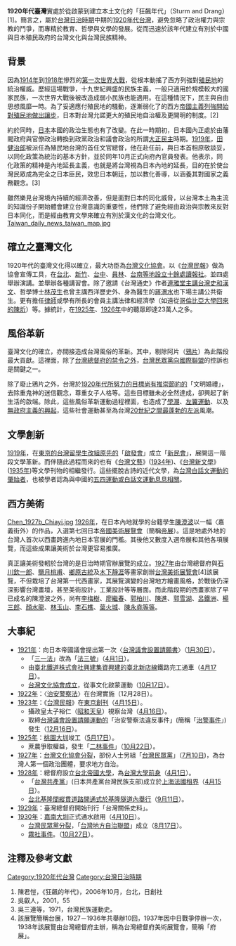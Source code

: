 **1920年代臺灣**實處於從啟蒙到建立本土文化的「狂飆年代」（Sturm and Drang）\[1\]。簡言之，屬於[台灣日治時期](../Page/台灣日治時期.md "wikilink")中期的[1920年代台灣](https://zh.wikipedia.org/wiki/1920年代 "wikilink")，避免忽略了政治權力與宗教的鬥爭，而專精於教育、哲學與文學的發展。從而迅速於該年代建立有別於中國與日本殖民政府的台灣文化與台灣民族精神。

## 背景

因為[1914年](../Page/1914年.md "wikilink")到[1918年](../Page/1918年.md "wikilink")慘烈的[第一次世界大戰](https://zh.wikipedia.org/wiki/第一次世界大戰 "wikilink")，從根本動搖了西方列強對[殖民地](../Page/殖民地.md "wikilink")的統治權威。歷經這場戰爭，十九世紀興盛的民族主義，一般只適用於規模較大的國家民族，一次世界大戰後被改造成弱小民族也能適用。在這種情況下，民主與自由思想風靡一時。為了妥適應付殖民地的騷動，逐漸弱化了的西方[帝國主義列強開始對殖民地做出讓步](https://zh.wikipedia.org/wiki/帝國主義 "wikilink")，日本對台灣允諾更大的殖民地自治權及更開明的制度。\[2\]

約於同時，[日本](../Page/日本.md "wikilink")本國的政治生態也有了改變。在此一時期初，日本國內正處於由藩閥政府與官僚政治轉換到政黨政治和議會政治的所謂[大正民主](../Page/大正民主.md "wikilink")時期。[1919年](../Page/1919年.md "wikilink")，[田健治郎](../Page/田健治郎.md "wikilink")被派任為殖民地台灣的首任文官總督，他在赴任前，與日本首相原敬談妥，以同化政策為統治的基本方針，並於同年10月正式向府內官員發表。他表示，同化政策的精神是內地延長主義，也就是將台灣視為日本內地的延長，目的在於使台灣民眾成為完全之日本臣民，效忠日本朝廷，加以教化善導，以涵養其對國家之義務觀念。\[3\]

雖然樂見台灣境內持續的經濟改善，但是面對日本的同化威脅，以台灣本土為主流的知識份子開始體會建立台灣意識的重要性，他們除了避免經由政治與宗教來反對日本同化，而是經由教育文學來確立有別於漢文化的台灣文化。 [Taiwan_daily_news_taiwan_map.jpg](https://zh.wikipedia.org/wiki/File:Taiwan_daily_news_taiwan_map.jpg "fig:Taiwan_daily_news_taiwan_map.jpg")

## 確立之臺灣文化

1920年代的臺灣文化得以確立，最大功臣為[台灣文化協會](https://zh.wikipedia.org/wiki/台灣文化協會 "wikilink")。以《[台灣民報](https://zh.wikipedia.org/wiki/台灣民報 "wikilink")》做為協會宣傳工具，在[台北](../Page/臺北市.md "wikilink")、[新竹](https://zh.wikipedia.org/wiki/新竹市 "wikilink")、[台中](https://zh.wikipedia.org/wiki/臺中市 "wikilink")、[員林](https://zh.wikipedia.org/wiki/員林鎮 "wikilink")、[台南等地設立十餘處讀報社](https://zh.wikipedia.org/wiki/臺南市 "wikilink")。並四處舉辦演講。並舉辦各種講習會。除了邀請《台灣通史》作者[連雅堂主講台灣史和漢文](https://zh.wikipedia.org/wiki/連雅堂 "wikilink")、哲學博士[林茂生](../Page/林茂生.md "wikilink")也曾主講西洋歷史外、身為醫生的[蔣渭水](../Page/蔣渭水.md "wikilink")也下場主講公共衛生。更有擔任[律師](../Page/律師.md "wikilink")或學有所長的會員主講法律和經濟學（如遠從[哥倫比亞大學回來的](https://zh.wikipedia.org/wiki/哥倫比亞大學 "wikilink")[陳炘](../Page/陳炘.md "wikilink")）等。據統計，在[1925年](../Page/1925年.md "wikilink")、[1926年](../Page/1926年.md "wikilink")中的聽眾即達23萬人之多。

## 風俗革新

臺灣文化的確立，亦間接造成台灣風俗的革新。其中，剔除阿片（[鴉片](https://zh.wikipedia.org/wiki/鴉片 "wikilink")）為此階段最大貢獻。這裡面，除了[台灣總督府的禁令之外](https://zh.wikipedia.org/wiki/台灣總督府 "wikilink")，[台灣民眾黨向](https://zh.wikipedia.org/wiki/台灣民眾黨 "wikilink")[國際聯盟](../Page/國際聯盟.md "wikilink")的控訴也是關鍵之一。

除了廢止鴉片之外，台灣於[1920年代所努力的目標尚有推崇節約的](https://zh.wikipedia.org/wiki/1920年代 "wikilink")「文明婚禮」，去除重鬼神的迷信觀念，尊重女子人格等。這些目標雖未必全然達成，卻興起了新生活的啟端。除此，這些風俗革新運動過程裡面，也造成了[學潮](https://zh.wikipedia.org/wiki/學潮 "wikilink")、[左翼運動](https://zh.wikipedia.org/wiki/左翼運動 "wikilink")、以及[無政府主義的興起](https://zh.wikipedia.org/wiki/無政府主義 "wikilink")，這些社會運動甚至為台灣[20世紀之間最蓬勃的](https://zh.wikipedia.org/wiki/20世紀 "wikilink")[左派](../Page/左派.md "wikilink")風潮。

## 文學創新

[1919年](../Page/1919年.md "wikilink")，在[東京的台灣](https://zh.wikipedia.org/wiki/東京 "wikilink")[留學生改組原先的](https://zh.wikipedia.org/wiki/留學生 "wikilink")「[啟發會](https://zh.wikipedia.org/wiki/啟發會 "wikilink")」成立「[新民會](https://zh.wikipedia.org/wiki/新民會 "wikilink")」，展開這一階段文學革新。而伴隨此過程而來的也有《[台灣文藝](https://zh.wikipedia.org/wiki/台灣文藝 "wikilink")》([1934年](../Page/1934年.md "wikilink"))、《[台灣新文學](../Page/台灣新文學.md "wikilink")》([1935年](../Page/1935年.md "wikilink"))等文學刊物的相繼發行。這些擺脫古詩的近代文學，為[台灣白話文運動的肇始者](https://zh.wikipedia.org/wiki/台灣白話文運動 "wikilink")，也被學者認為與中國的[五四運動或](https://zh.wikipedia.org/wiki/五四運動 "wikilink")[白話文運動息息相關](https://zh.wikipedia.org/wiki/白話文運動 "wikilink")。

## 西方美術

[Chen_1927b_Chiayi.jpg](https://zh.wikipedia.org/wiki/File:Chen_1927b_Chiayi.jpg "fig:Chen_1927b_Chiayi.jpg") [1926年](../Page/1926年.md "wikilink")，在日本內地就學的台籍學生[陳澄波](../Page/陳澄波.md "wikilink")以一幅〈嘉義街外〉的作品，入選第七回日本[帝國美術展覽會](https://zh.wikipedia.org/wiki/帝國美術展覽會 "wikilink")（簡稱[帝展](https://zh.wikipedia.org/wiki/帝展 "wikilink")）。這是地處外地的台灣人首次以西畫跨進內地日本官展的門檻。其後他又數度入選帝展和其他各項展覽，而這些成果讓美術於台灣更容易推廣。

真正讓美術發軔於台灣的是日治時期官辦展覽的成立。[1927年](../Page/1927年.md "wikilink")由台灣總督府與[石川欽一郎](../Page/石川欽一郎.md "wikilink")、[鹽月桃甫](https://zh.wikipedia.org/wiki/鹽月桃甫 "wikilink")、[鄉原古統](../Page/鄉原古統.md "wikilink")及[木下靜涯](../Page/木下靜涯.md "wikilink")等畫家創辦[台灣美術展覽會](https://zh.wikipedia.org/wiki/台灣美術展覽會 "wikilink")\[4\]該展覽，不但栽培了台灣第一代西畫家，其展覽演變的台灣地方繪畫風格，於戰後仍深深影響台灣畫壇，甚至美術設計，工業設計等等層面。而此階段期的西畫家除了早已成名的陳澄波之外，尚有[李梅樹](../Page/李梅樹.md "wikilink")、[廖繼春](../Page/廖繼春.md "wikilink")、[郭柏川](../Page/郭柏川.md "wikilink")、[陳進](https://zh.wikipedia.org/wiki/陳進 "wikilink")、[郭雪湖](../Page/郭雪湖.md "wikilink")、[呂鐵洲](https://zh.wikipedia.org/wiki/呂鐵洲 "wikilink")、[楊三郎](https://zh.wikipedia.org/wiki/楊三郎 "wikilink")、[顏水龍](../Page/顏水龍.md "wikilink")、[林玉山](../Page/林玉山.md "wikilink")、[李石樵](../Page/李石樵.md "wikilink")、[葉火城](https://zh.wikipedia.org/wiki/葉火城 "wikilink")、[陳永堯等等](https://zh.wikipedia.org/wiki/陳永堯 "wikilink")。

## 大事紀

  - [1921年](../Page/1921年臺灣.md "wikilink")：向日本帝國議會提出第一次〈[台灣議會設置請願書](https://zh.wikipedia.org/wiki/台灣議會設置請願書 "wikilink")〉（[1月30日](../Page/1月30日.md "wikilink")）。
      - 「[三一法](../Page/三一法.md "wikilink")」改為「[法三號](../Page/法三號.md "wikilink")」（[4月1日](../Page/4月1日.md "wikilink")）。
      - 由[臺北鐵道株式會社興建集資興建的臺北](https://zh.wikipedia.org/wiki/臺北鐵道株式會社 "wikilink")[新店線](../Page/新店線.md "wikilink")鐵路完工通車（[4月17日](../Page/4月17日.md "wikilink")）。
      - [台灣文化協會成立](https://zh.wikipedia.org/wiki/台灣文化協會 "wikilink")，從事文化啟蒙運動（[10月17日](../Page/10月17日.md "wikilink")）。
  - [1922年](../Page/1922年臺灣.md "wikilink")：〈[治安警察法](https://zh.wikipedia.org/wiki/治安警察法 "wikilink")〉在台灣實施（12月28日）。
  - [1923年](../Page/1923年臺灣.md "wikilink")：《[台灣民報](https://zh.wikipedia.org/wiki/台灣民報 "wikilink")》在[東京創刊](https://zh.wikipedia.org/wiki/東京 "wikilink")（[4月15日](../Page/4月15日.md "wikilink")）。
      - 攝政皇太子裕仁（[昭和天皇](../Page/昭和天皇.md "wikilink")）視察台灣（[4月16日](../Page/4月16日.md "wikilink")）。
      - 取締[台灣議會設置請願運動的](https://zh.wikipedia.org/wiki/台灣議會設置請願運動 "wikilink")「治安警察法違反事件」(簡稱「[治警事件](../Page/治警事件.md "wikilink")」)發生（[12月16日](../Page/12月16日.md "wikilink")）。
  - [1925年](../Page/1925年臺灣.md "wikilink")：[桃園大圳](../Page/桃園大圳.md "wikilink")竣工（[5月17日](../Page/5月17日.md "wikilink")）。
      - 蔗農爭取權益，發生「[二林事件](../Page/二林事件.md "wikilink")」（[10月22日](../Page/10月22日.md "wikilink")）。
  - [1927年](../Page/1927年臺灣.md "wikilink")：[台灣文化協會分裂](https://zh.wikipedia.org/wiki/台灣文化協會 "wikilink")，部份人士另組「[台灣民眾黨](https://zh.wikipedia.org/wiki/台灣民眾黨 "wikilink")」（[7月10日](https://zh.wikipedia.org/wiki/7月10日 "wikilink"))，為台灣人第一個政治團體，要求地方自治。
  - [1928年](../Page/1928年臺灣.md "wikilink")：總督府設立[台北帝國大學](https://zh.wikipedia.org/wiki/台北帝國大學 "wikilink")，為[台灣大學前身](https://zh.wikipedia.org/wiki/台灣大學 "wikilink")（[4月1日](../Page/4月1日.md "wikilink")）。
      - 「[台灣共產黨](../Page/台灣共產黨.md "wikilink")」(日本共產黨台灣民族支部)成立於[上海法國](https://zh.wikipedia.org/wiki/上海 "wikilink")[租界](../Page/租界.md "wikilink")（[4月15日](../Page/4月15日.md "wikilink")）。
      - [台北基隆間縱貫道路開通式於基隆隧道內舉行](https://zh.wikipedia.org/wiki/台北基隆間縱貫道路 "wikilink")（[9月11日](../Page/9月11日.md "wikilink")）。
  - [1929年](https://zh.wikipedia.org/wiki/1929年臺灣 "wikilink")：臺灣總督府開始刊行「台灣關係史料」。
  - [1930年](../Page/1930年臺灣.md "wikilink")：[嘉南大圳](../Page/嘉南大圳.md "wikilink")正式通水啟用（[4月10日](../Page/4月10日.md "wikilink")）。
      - [台灣民眾黨分裂](https://zh.wikipedia.org/wiki/台灣民眾黨 "wikilink")，「[台灣地方自治聯盟](https://zh.wikipedia.org/wiki/台灣地方自治聯盟 "wikilink")」成立（[8月17日](../Page/8月17日.md "wikilink")）。
      - [霧社事件](../Page/霧社事件.md "wikilink")。（[10月27日](../Page/10月27日.md "wikilink")）。

## 注釋及參考文獻

<div class="references-small">

<references />

</div>

[Category:1920年代台灣](https://zh.wikipedia.org/wiki/Category:1920年代台灣 "wikilink") [Category:台灣日治時期](https://zh.wikipedia.org/wiki/Category:台灣日治時期 "wikilink")

1.  陳君愷，《狂飆的年代》，2006年10月，台北，日創社
2.  吳叡人，2001，55
3.  吳三連等，1971，台灣民族運動史。
4.  該展覽簡稱台展，1927－1936年共舉辦10回，1937年因中日戰爭停辦一次，1938年該展覽由台灣總督府主辦，稱為台灣總督府美術展覽會，簡稱「府展」。